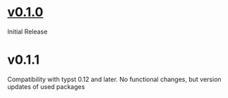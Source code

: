 # [v0.1.0](https://github.com/fuchs-fabian/typst-template-aio-studi-and-thesis/releases/tag/v0.1.0)
Initial Release

# v0.1.1
Compatibility with typst 0.12 and later. No functional changes, but version updates of used packages
